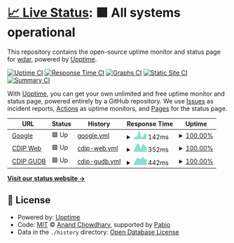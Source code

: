 # [📈 Live Status](https://wdar.github.io/upptime): <!--live status--> **🟩 All systems operational**

This repository contains the open-source uptime monitor and status page for [wdar](https://wdar.github.io/upptime), powered by [Upptime](https://github.com/upptime/upptime).

[![Uptime CI](https://github.com/wdar/upptime/workflows/Uptime%20CI/badge.svg)](https://github.com/wdar/upptime/actions?query=workflow%3A%22Uptime+CI%22)
[![Response Time CI](https://github.com/wdar/upptime/workflows/Response%20Time%20CI/badge.svg)](https://github.com/wdar/upptime/actions?query=workflow%3A%22Response+Time+CI%22)
[![Graphs CI](https://github.com/wdar/upptime/workflows/Graphs%20CI/badge.svg)](https://github.com/wdar/upptime/actions?query=workflow%3A%22Graphs+CI%22)
[![Static Site CI](https://github.com/wdar/upptime/workflows/Static%20Site%20CI/badge.svg)](https://github.com/wdar/upptime/actions?query=workflow%3A%22Static+Site+CI%22)
[![Summary CI](https://github.com/wdar/upptime/workflows/Summary%20CI/badge.svg)](https://github.com/wdar/upptime/actions?query=workflow%3A%22Summary+CI%22)

With [Upptime](https://upptime.js.org), you can get your own unlimited and free uptime monitor and status page, powered entirely by a GitHub repository. We use [Issues](https://github.com/wdar/upptime/issues) as incident reports, [Actions](https://github.com/wdar/upptime/actions) as uptime monitors, and [Pages](https://wdar.github.io/upptime) for the status page.

<!--start: status pages-->
<!-- This summary is generated by Upptime (https://github.com/upptime/upptime) -->
<!-- Do not edit this manually, your changes will be overwritten -->
<!-- prettier-ignore -->
| URL | Status | History | Response Time | Uptime |
| --- | ------ | ------- | ------------- | ------ |
| <img alt="" src="https://icons.duckduckgo.com/ip3/www.google.com.ico" height="13"> [Google](https://www.google.com) | 🟩 Up | [google.yml](https://github.com/wdar/upptime/commits/HEAD/history/google.yml) | <details><summary><img alt="Response time graph" src="./graphs/google/response-time-week.png" height="20"> 142ms</summary><br><a href="https://wdar.github.io/upptime/history/google"><img alt="Response time 113" src="https://img.shields.io/endpoint?url=https%3A%2F%2Fraw.githubusercontent.com%2Fwdar%2Fupptime%2FHEAD%2Fapi%2Fgoogle%2Fresponse-time.json"></a><br><a href="https://wdar.github.io/upptime/history/google"><img alt="24-hour response time 93" src="https://img.shields.io/endpoint?url=https%3A%2F%2Fraw.githubusercontent.com%2Fwdar%2Fupptime%2FHEAD%2Fapi%2Fgoogle%2Fresponse-time-day.json"></a><br><a href="https://wdar.github.io/upptime/history/google"><img alt="7-day response time 142" src="https://img.shields.io/endpoint?url=https%3A%2F%2Fraw.githubusercontent.com%2Fwdar%2Fupptime%2FHEAD%2Fapi%2Fgoogle%2Fresponse-time-week.json"></a><br><a href="https://wdar.github.io/upptime/history/google"><img alt="30-day response time 115" src="https://img.shields.io/endpoint?url=https%3A%2F%2Fraw.githubusercontent.com%2Fwdar%2Fupptime%2FHEAD%2Fapi%2Fgoogle%2Fresponse-time-month.json"></a><br><a href="https://wdar.github.io/upptime/history/google"><img alt="1-year response time 113" src="https://img.shields.io/endpoint?url=https%3A%2F%2Fraw.githubusercontent.com%2Fwdar%2Fupptime%2FHEAD%2Fapi%2Fgoogle%2Fresponse-time-year.json"></a></details> | <details><summary><a href="https://wdar.github.io/upptime/history/google">100.00%</a></summary><a href="https://wdar.github.io/upptime/history/google"><img alt="All-time uptime 100.00%" src="https://img.shields.io/endpoint?url=https%3A%2F%2Fraw.githubusercontent.com%2Fwdar%2Fupptime%2FHEAD%2Fapi%2Fgoogle%2Fuptime.json"></a><br><a href="https://wdar.github.io/upptime/history/google"><img alt="24-hour uptime 100.00%" src="https://img.shields.io/endpoint?url=https%3A%2F%2Fraw.githubusercontent.com%2Fwdar%2Fupptime%2FHEAD%2Fapi%2Fgoogle%2Fuptime-day.json"></a><br><a href="https://wdar.github.io/upptime/history/google"><img alt="7-day uptime 100.00%" src="https://img.shields.io/endpoint?url=https%3A%2F%2Fraw.githubusercontent.com%2Fwdar%2Fupptime%2FHEAD%2Fapi%2Fgoogle%2Fuptime-week.json"></a><br><a href="https://wdar.github.io/upptime/history/google"><img alt="30-day uptime 100.00%" src="https://img.shields.io/endpoint?url=https%3A%2F%2Fraw.githubusercontent.com%2Fwdar%2Fupptime%2FHEAD%2Fapi%2Fgoogle%2Fuptime-month.json"></a><br><a href="https://wdar.github.io/upptime/history/google"><img alt="1-year uptime 100.00%" src="https://img.shields.io/endpoint?url=https%3A%2F%2Fraw.githubusercontent.com%2Fwdar%2Fupptime%2FHEAD%2Fapi%2Fgoogle%2Fuptime-year.json"></a></details>
| <img alt="" src="https://icons.duckduckgo.com/ip3/cdip.ucsd.edu.ico" height="13"> [CDIP Web](https://cdip.ucsd.edu/robots.txt?upptime) | 🟩 Up | [cdip-web.yml](https://github.com/wdar/upptime/commits/HEAD/history/cdip-web.yml) | <details><summary><img alt="Response time graph" src="./graphs/cdip-web/response-time-week.png" height="20"> 352ms</summary><br><a href="https://wdar.github.io/upptime/history/cdip-web"><img alt="Response time 338" src="https://img.shields.io/endpoint?url=https%3A%2F%2Fraw.githubusercontent.com%2Fwdar%2Fupptime%2FHEAD%2Fapi%2Fcdip-web%2Fresponse-time.json"></a><br><a href="https://wdar.github.io/upptime/history/cdip-web"><img alt="24-hour response time 384" src="https://img.shields.io/endpoint?url=https%3A%2F%2Fraw.githubusercontent.com%2Fwdar%2Fupptime%2FHEAD%2Fapi%2Fcdip-web%2Fresponse-time-day.json"></a><br><a href="https://wdar.github.io/upptime/history/cdip-web"><img alt="7-day response time 352" src="https://img.shields.io/endpoint?url=https%3A%2F%2Fraw.githubusercontent.com%2Fwdar%2Fupptime%2FHEAD%2Fapi%2Fcdip-web%2Fresponse-time-week.json"></a><br><a href="https://wdar.github.io/upptime/history/cdip-web"><img alt="30-day response time 345" src="https://img.shields.io/endpoint?url=https%3A%2F%2Fraw.githubusercontent.com%2Fwdar%2Fupptime%2FHEAD%2Fapi%2Fcdip-web%2Fresponse-time-month.json"></a><br><a href="https://wdar.github.io/upptime/history/cdip-web"><img alt="1-year response time 338" src="https://img.shields.io/endpoint?url=https%3A%2F%2Fraw.githubusercontent.com%2Fwdar%2Fupptime%2FHEAD%2Fapi%2Fcdip-web%2Fresponse-time-year.json"></a></details> | <details><summary><a href="https://wdar.github.io/upptime/history/cdip-web">100.00%</a></summary><a href="https://wdar.github.io/upptime/history/cdip-web"><img alt="All-time uptime 99.60%" src="https://img.shields.io/endpoint?url=https%3A%2F%2Fraw.githubusercontent.com%2Fwdar%2Fupptime%2FHEAD%2Fapi%2Fcdip-web%2Fuptime.json"></a><br><a href="https://wdar.github.io/upptime/history/cdip-web"><img alt="24-hour uptime 100.00%" src="https://img.shields.io/endpoint?url=https%3A%2F%2Fraw.githubusercontent.com%2Fwdar%2Fupptime%2FHEAD%2Fapi%2Fcdip-web%2Fuptime-day.json"></a><br><a href="https://wdar.github.io/upptime/history/cdip-web"><img alt="7-day uptime 100.00%" src="https://img.shields.io/endpoint?url=https%3A%2F%2Fraw.githubusercontent.com%2Fwdar%2Fupptime%2FHEAD%2Fapi%2Fcdip-web%2Fuptime-week.json"></a><br><a href="https://wdar.github.io/upptime/history/cdip-web"><img alt="30-day uptime 99.87%" src="https://img.shields.io/endpoint?url=https%3A%2F%2Fraw.githubusercontent.com%2Fwdar%2Fupptime%2FHEAD%2Fapi%2Fcdip-web%2Fuptime-month.json"></a><br><a href="https://wdar.github.io/upptime/history/cdip-web"><img alt="1-year uptime 99.60%" src="https://img.shields.io/endpoint?url=https%3A%2F%2Fraw.githubusercontent.com%2Fwdar%2Fupptime%2FHEAD%2Fapi%2Fcdip-web%2Fuptime-year.json"></a></details>
| <img alt="" src="https://icons.duckduckgo.com/ip3/meta.cdipdata.org.ico" height="13"> [CDIP GUDB](https://meta.cdipdata.org/cdipadmin/login/?next=/cdipadmin/&upptime) | 🟩 Up | [cdip-gudb.yml](https://github.com/wdar/upptime/commits/HEAD/history/cdip-gudb.yml) | <details><summary><img alt="Response time graph" src="./graphs/cdip-gudb/response-time-week.png" height="20"> 442ms</summary><br><a href="https://wdar.github.io/upptime/history/cdip-gudb"><img alt="Response time 469" src="https://img.shields.io/endpoint?url=https%3A%2F%2Fraw.githubusercontent.com%2Fwdar%2Fupptime%2FHEAD%2Fapi%2Fcdip-gudb%2Fresponse-time.json"></a><br><a href="https://wdar.github.io/upptime/history/cdip-gudb"><img alt="24-hour response time 419" src="https://img.shields.io/endpoint?url=https%3A%2F%2Fraw.githubusercontent.com%2Fwdar%2Fupptime%2FHEAD%2Fapi%2Fcdip-gudb%2Fresponse-time-day.json"></a><br><a href="https://wdar.github.io/upptime/history/cdip-gudb"><img alt="7-day response time 442" src="https://img.shields.io/endpoint?url=https%3A%2F%2Fraw.githubusercontent.com%2Fwdar%2Fupptime%2FHEAD%2Fapi%2Fcdip-gudb%2Fresponse-time-week.json"></a><br><a href="https://wdar.github.io/upptime/history/cdip-gudb"><img alt="30-day response time 463" src="https://img.shields.io/endpoint?url=https%3A%2F%2Fraw.githubusercontent.com%2Fwdar%2Fupptime%2FHEAD%2Fapi%2Fcdip-gudb%2Fresponse-time-month.json"></a><br><a href="https://wdar.github.io/upptime/history/cdip-gudb"><img alt="1-year response time 469" src="https://img.shields.io/endpoint?url=https%3A%2F%2Fraw.githubusercontent.com%2Fwdar%2Fupptime%2FHEAD%2Fapi%2Fcdip-gudb%2Fresponse-time-year.json"></a></details> | <details><summary><a href="https://wdar.github.io/upptime/history/cdip-gudb">100.00%</a></summary><a href="https://wdar.github.io/upptime/history/cdip-gudb"><img alt="All-time uptime 99.78%" src="https://img.shields.io/endpoint?url=https%3A%2F%2Fraw.githubusercontent.com%2Fwdar%2Fupptime%2FHEAD%2Fapi%2Fcdip-gudb%2Fuptime.json"></a><br><a href="https://wdar.github.io/upptime/history/cdip-gudb"><img alt="24-hour uptime 100.00%" src="https://img.shields.io/endpoint?url=https%3A%2F%2Fraw.githubusercontent.com%2Fwdar%2Fupptime%2FHEAD%2Fapi%2Fcdip-gudb%2Fuptime-day.json"></a><br><a href="https://wdar.github.io/upptime/history/cdip-gudb"><img alt="7-day uptime 100.00%" src="https://img.shields.io/endpoint?url=https%3A%2F%2Fraw.githubusercontent.com%2Fwdar%2Fupptime%2FHEAD%2Fapi%2Fcdip-gudb%2Fuptime-week.json"></a><br><a href="https://wdar.github.io/upptime/history/cdip-gudb"><img alt="30-day uptime 100.00%" src="https://img.shields.io/endpoint?url=https%3A%2F%2Fraw.githubusercontent.com%2Fwdar%2Fupptime%2FHEAD%2Fapi%2Fcdip-gudb%2Fuptime-month.json"></a><br><a href="https://wdar.github.io/upptime/history/cdip-gudb"><img alt="1-year uptime 99.78%" src="https://img.shields.io/endpoint?url=https%3A%2F%2Fraw.githubusercontent.com%2Fwdar%2Fupptime%2FHEAD%2Fapi%2Fcdip-gudb%2Fuptime-year.json"></a></details>

<!--end: status pages-->

[**Visit our status website →**](https://wdar.github.io/upptime)

## 📄 License

- Powered by: [Upptime](https://github.com/upptime/upptime)
- Code: [MIT](./LICENSE) © [Anand Chowdhary](https://anandchowdhary.com), supported by [Pabio](https://pabio.com)
- Data in the `./history` directory: [Open Database License](https://opendatacommons.org/licenses/odbl/1-0/)
